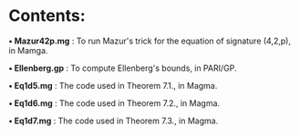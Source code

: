 # Contents:

**• Mazur42p.mg** : To run Mazur's trick for the equation of signature (4,2,p), in Mamga.

**• Ellenberg.gp** : To compute Ellenberg's bounds, in PARI/GP.

**• Eq1d5.mg** :  The code used in Theorem 7.1., in Magma.

**• Eq1d6.mg** :  The code used in Theorem 7.2., in Magma.

**• Eq1d7.mg** :  The code used in Theorem 7.3., in Magma.
